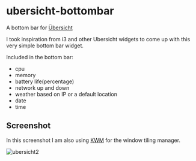 # ubersicht-bottombar
A bottom bar for [Übersicht](http://tracesof.net/uebersicht/)

I took inspiration from i3 and other Ubersicht widgets to come up with this very simple bottom bar widget.

Included in the bottom bar:
- cpu
- memory
- battery life(percentage)
- network up and down
- weather based on IP or a default location
- date
- time

## Screenshot
In this screenshot I am also using [KWM](https://github.com/koekeishiya/kwm) for the window tiling manager.

![ubersicht2](http://aaronvb.com/images/ubersicht2.png)
